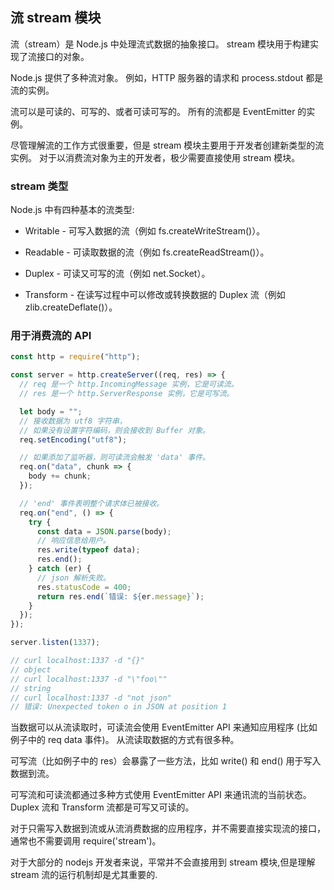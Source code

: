## 流 stream 模块

流（stream）是 Node.js 中处理流式数据的抽象接口。 stream 模块用于构建实现了流接口的对象。

Node.js 提供了多种流对象。 例如，HTTP 服务器的请求和 process.stdout 都是流的实例。

流可以是可读的、可写的、或者可读可写的。 所有的流都是 EventEmitter 的实例。

尽管理解流的工作方式很重要，但是 stream 模块主要用于开发者创建新类型的流实例。 对于以消费流对象为主的开发者，极少需要直接使用 stream 模块。

### stream 类型

Node.js 中有四种基本的流类型:

- Writable - 可写入数据的流（例如 fs.createWriteStream()）。

- Readable - 可读取数据的流（例如 fs.createReadStream()）。

- Duplex - 可读又可写的流（例如 net.Socket）。

- Transform - 在读写过程中可以修改或转换数据的 Duplex 流（例如 zlib.createDeflate()）。

### 用于消费流的 API

```js
const http = require("http");

const server = http.createServer((req, res) => {
  // req 是一个 http.IncomingMessage 实例，它是可读流。
  // res 是一个 http.ServerResponse 实例，它是可写流。

  let body = "";
  // 接收数据为 utf8 字符串，
  // 如果没有设置字符编码，则会接收到 Buffer 对象。
  req.setEncoding("utf8");

  // 如果添加了监听器，则可读流会触发 'data' 事件。
  req.on("data", chunk => {
    body += chunk;
  });

  // 'end' 事件表明整个请求体已被接收。
  req.on("end", () => {
    try {
      const data = JSON.parse(body);
      // 响应信息给用户。
      res.write(typeof data);
      res.end();
    } catch (er) {
      // json 解析失败。
      res.statusCode = 400;
      return res.end(`错误: ${er.message}`);
    }
  });
});

server.listen(1337);

// curl localhost:1337 -d "{}"
// object
// curl localhost:1337 -d "\"foo\""
// string
// curl localhost:1337 -d "not json"
// 错误: Unexpected token o in JSON at position 1
```

当数据可以从流读取时，可读流会使用 EventEmitter API 来通知应用程序 (比如例子中的 req data 事件)。 从流读取数据的方式有很多种。

可写流（比如例子中的 res）会暴露了一些方法，比如 write() 和 end() 用于写入数据到流。

可写流和可读流都通过多种方式使用 EventEmitter API 来通讯流的当前状态。Duplex 流和 Transform 流都是可写又可读的。

对于只需写入数据到流或从流消费数据的应用程序，并不需要直接实现流的接口，通常也不需要调用 require('stream')。

对于大部分的 nodejs 开发者来说，平常并不会直接用到 stream 模块,但是理解 stream 流的运行机制却是尤其重要的.
